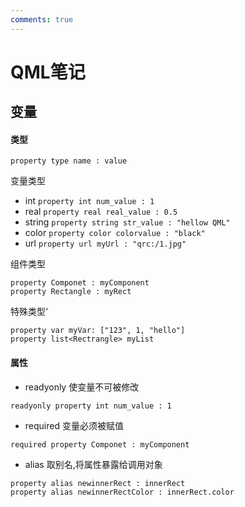 ```yaml
---
comments: true
---
```




# QML笔记

## 变量

#### 类型

```
property type name : value
```

变量类型

* int	   `property int num_value : 1`
* real      `property real real_value : 0.5`
* string   `property string str_value : "hellow QML"`
* color    `property color colorvalue : "black"`
* url         `property url myUrl : "qrc:/1.jpg"`

组件类型

```
property Componet : myComponent
property Rectangle : myRect
```

特殊类型‘

```
property var myVar: ["123", 1, "hello"]
property list<Rectrangle> myList
```

#### 属性

* readyonly 使变量不可被修改

```
readyonly property int num_value : 1
```

* required  变量必须被赋值

```
required property Componet : myComponent
```

* alias 取别名,将属性暴露给调用对象

```
property alias newinnerRect : innerRect
property alias newinnerRectColor : innerRect.color
```

